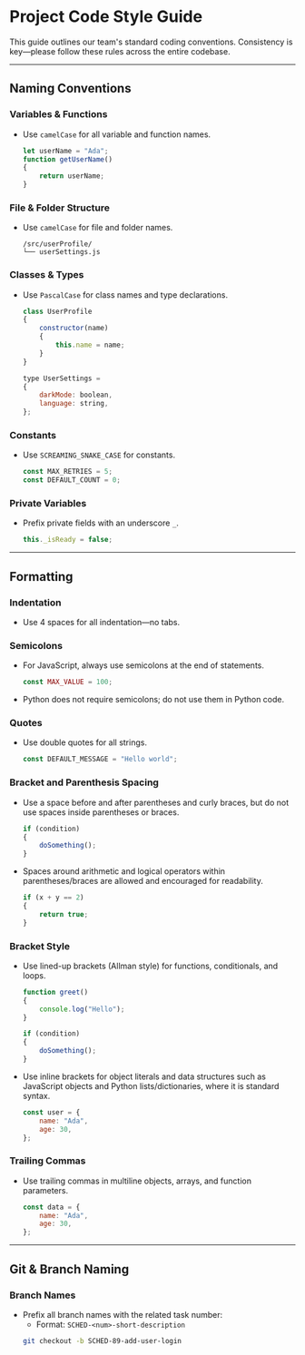 # Project Code Style Guide

This guide outlines our team's standard coding conventions. Consistency is key—please follow these rules across the entire codebase.

---

## Naming Conventions

### Variables & Functions
- Use `camelCase` for all variable and function names.
  ```js
  let userName = "Ada";
  function getUserName()
  {
      return userName;
  }
  ```

### File & Folder Structure
- Use `camelCase` for file and folder names.
  ```
  /src/userProfile/
  └── userSettings.js
  ```

### Classes & Types
- Use `PascalCase` for class names and type declarations.
  ```js
  class UserProfile
  {
      constructor(name)
      {
          this.name = name;
      }
  }

  type UserSettings =
  {
      darkMode: boolean,
      language: string,
  };
  ```

### Constants
- Use `SCREAMING_SNAKE_CASE` for constants.
  ```js
  const MAX_RETRIES = 5;
  const DEFAULT_COUNT = 0;
  ```

### Private Variables
- Prefix private fields with an underscore `_`.
  ```js
  this._isReady = false;
  ```

---

## Formatting

### Indentation
- Use 4 spaces for all indentation—no tabs.

### Semicolons
- For JavaScript, always use semicolons at the end of statements.
  ```js
  const MAX_VALUE = 100;
  ```
- Python does not require semicolons; do not use them in Python code.

### Quotes
- Use double quotes for all strings.
  ```js
  const DEFAULT_MESSAGE = "Hello world";
  ```

### Bracket and Parenthesis Spacing
- Use a space before and after parentheses and curly braces, but do not use spaces inside parentheses or braces.
  ```js
  if (condition)
  {
      doSomething();
  }
  ```
- Spaces around arithmetic and logical operators within parentheses/braces are allowed and encouraged for readability.
  ```js
  if (x + y == 2)
  {
      return true;
  }
  ```

### Bracket Style
- Use lined-up brackets (Allman style) for functions, conditionals, and loops.
  ```js
  function greet()
  {
      console.log("Hello");
  }

  if (condition)
  {
      doSomething();
  }
  ```
- Use inline brackets for object literals and data structures such as JavaScript objects and Python lists/dictionaries, where it is standard syntax.
  ```js
  const user = {
      name: "Ada",
      age: 30,
  };
  ```

### Trailing Commas
- Use trailing commas in multiline objects, arrays, and function parameters.
  ```js
  const data = {
      name: "Ada",
      age: 30,
  };
  ```

---

## Git & Branch Naming

### Branch Names
- Prefix all branch names with the related task number:
  - Format: `SCHED-<num>-short-description`
  ```bash
  git checkout -b SCHED-89-add-user-login
  ```

